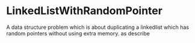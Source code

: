 # LinkedListWithRandomPointer
A data structure problem which is about duplicating a linkedlist which has random pointers without using extra memory. as describe

